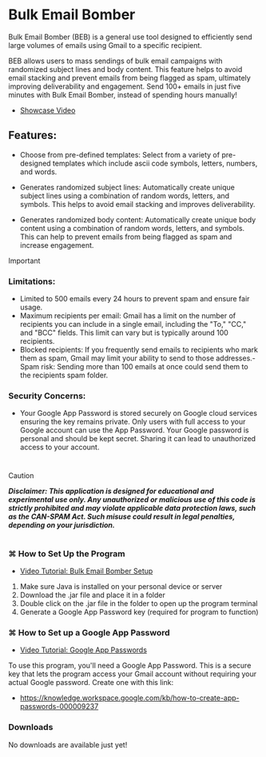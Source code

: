 # Bulk Email Bomber
Bulk Email Bomber (BEB) is a general use tool designed to efficiently send large volumes of emails using Gmail to a specific recipient.

BEB allows users to mass sendings of bulk email campaigns with randomized subject lines and body content. This feature helps to avoid email stacking and prevent emails from being flagged as spam, ultimately improving deliverability and engagement. Send 100+ emails in just five minutes with Bulk Email Bomber, instead of spending hours manually!

- [Showcase Video](https://youtube.com/@GraycenMacNeill)<br >

## Features:

- Choose from pre-defined templates: Select from a variety of pre-designed templates which include ascii code symbols, letters, numbers, and words.

- Generates randomized subject lines: Automatically create unique subject lines using a combination of random words, letters, and symbols. This helps to avoid email stacking and improves deliverability.

- Generates randomized body content: Automatically create unique body content using a combination of random words, letters, and symbols. This can help to prevent emails from being flagged as spam and increase engagement.



> [!IMPORTANT]
> ### Limitations:
> - Limited to 500 emails every 24 hours to prevent spam and ensure fair usage.
> - Maximum recipients per email: Gmail has a limit on the number of recipients you can include in a single email, including the "To," "CC," and "BCC" fields. This limit can vary but is typically around 100 recipients.
> - Blocked recipients: If you frequently send emails to recipients who mark them as spam, Gmail may limit your ability to send to those addresses.- Spam risk: Sending more than 100 emails at once could send them to the recipients spam folder.
> ### Security Concerns:
> - Your Google App Password is stored securely on Google cloud services ensuring the key remains private. Only users with full access to your Google account can use the App Password. Your Google password is personal and should be kept secret. Sharing it can lead to unauthorized access to your account.

#
> [!CAUTION]
***Disclaimer: This application is designed for educational and experimental use only. Any unauthorized or malicious use of this code is strictly prohibited and may violate applicable data protection laws, such as the CAN-SPAM Act. Such misuse could result in legal penalties, depending on your jurisdiction.***
#


### ⌘ How to Set Up the Program
- [Video Tutorial: Bulk Email Bomber Setup](https://youtube.com/@GraycenMacNeill)<br >
  
1) Make sure Java is installed on your personal device or server
2) Download the .jar file and place it in a folder
3) Double click on the .jar file in the folder to open up the program terminal
4) Generate a Google App Password key (required for program to function)

### ⌘ How to Set up a Google App Password
- [Video Tutorial: Google App Passwords](https://youtube.com/@GraycenMacNeill)<br >

To use this program, you'll need a Google App Password. This is a secure key that lets the program access your Gmail account without requiring your actual Google password. Create one with this link:

- https://knowledge.workspace.google.com/kb/how-to-create-app-passwords-000009237

### Downloads
No downloads are available just yet!



